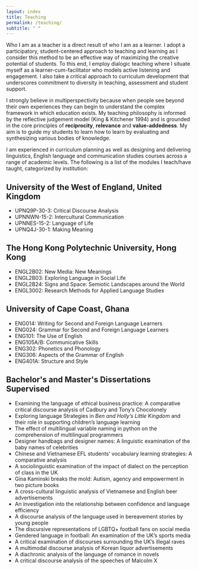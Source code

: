 ```yaml
---
layout: index
title: Teaching
permalink: /teaching/
subtitle: " "
---
```

Who I am as a teacher is a direct result of who I am as a learner. I adopt a participatory, student-centered approach to teaching and learning as I consider this method to be an effective way of maximizing the creative potential of students. To this end, I employ dialogic teaching where I situate myself as a learner-cum-facilitator who models active listening and engagement. I also take a critical approach to curriculum development that underscores commitment to diversity in teaching, assessment and student support.

I strongly believe in multiperspectivity because when people see beyond their own experiences they can begin to understand the complex framework in which education exists. My teaching philosophy is informed by the reflective judgement model (King & Kitchener 1994) and is grounded in the core principles of **reciprocity**, **relevance** and **value-addedness**. My aim is to guide my students to learn how to learn by evaluating and synthesizing various bodies of knowledge.

I am experienced in curriculum planning as well as designing and delivering linguistics, English language and communication studies courses across a range of academic levels. The following is a list of the modules I teach/have taught, categorized by institution:

## University of the West of England, United Kingdom

* UPNQ9P-30-3: Critical Discourse Analysis
* UPNNWN-15-2: Intercultural Communication
* UPNNES-15-2: Language of Life
* UPNQ4J-30-1: Making Meaning

## The Hong Kong Polytechnic University, Hong Kong

* ENGL2B02: New Media: New Meanings
* ENGL2B03: Exploring Language in Social Life
* ENGL2B24: Signs and Space: Semiotic Landscapes around the World
* ENGL3002: Research Methods for Applied Language Studies

## University of Cape Coast, Ghana

* ENG014: Writing for Second and Foreign Language Learners
* ENG024: Grammar for Second and Foreign Language Learners
* ENG101: The Use of English
* ENG105A/B: Communicative Skills
* ENG302: Phonetics and Phonology
* ENG306: Aspects of the Grammar of English
* ENG401A: Structure and Style

## Bachelor's and Master's Dissertations Supervised

* Examining the language of ethical business practice: A comparative critical discourse analysis of Cadbury and Tony’s Chocolonely
* Exploring language Strategies in *Ben and Holly’s Little Kingdom* and their role in supporting children’s language learning
* T﻿he effect of multilingual variable naming in python on the comprehension of multilingual programmers
* Designer handbags and designer names: A linguistic examination of the baby names of celebrities
* Chinese and Vietnamese EFL students’ vocabulary learning strategies: A comparative analysis
* A sociolinguistic examination of the impact of dialect on the perception of class in the UK
* Gina Kaminski breaks the mold: Autism, agency and empowerment in two picture books 
* A cross-cultural linguistic analysis of Vietnamese and English beer advertisements
* An investigation into the relationship between confidence and language efficiency
* A discourse analysis of the language used in bereavement stories by young people
* The discursive representations of LGBTQ+ football fans on social media 
* Gendered language in football: An examination of the UK’s sports media 
* A critical examination of discourses surrounding the UK’s illegal raves
* A multimodal discourse analysis of Korean liquor advertisements
* A diachronic analysis of the language of romance in novels
* A critical discourse analysis of the speeches of Malcolm X